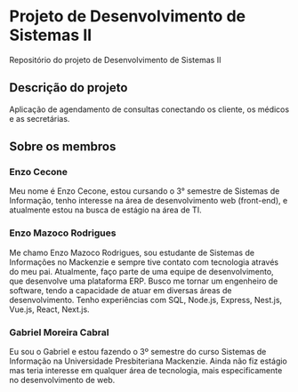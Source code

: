 # Projeto de Desenvolvimento de Sistemas II
Repositório do projeto de Desenvolvimento de Sistemas II

## Descrição do projeto

Aplicação de agendamento de consultas conectando os cliente, os médicos e as secretárias. 

## Sobre os membros

### Enzo Cecone
  Meu nome é Enzo Cecone, estou cursando o 3° semestre de Sistemas de Informação, tenho interesse na área de desenvolvimento web (front-end), e atualmente estou na busca de estágio na área de TI.
  
### Enzo Mazoco Rodrigues
  Me chamo Enzo Mazoco Rodrigues, sou estudante de Sistemas de Informações no Mackenzie e sempre tive contato com tecnologia através do meu pai. Atualmente, faço parte de uma equipe de desenvolvimento, que desenvolve uma plataforma ERP. Busco me tornar um engenheiro de software, tendo a capacidade de atuar em diversas áreas de desenvolvimento. Tenho experiências com SQL, Node.js, Express, Nest.js, Vue.js, React, Next.js.
    
### Gabriel Moreira Cabral
  Eu sou o Gabriel e estou fazendo o 3º semestre do curso Sistemas de Informação na Universidade Presbiteriana Mackenzie. Ainda não fiz estágio mas teria interesse em qualquer área de tecnologia, mais especificamente no desenvolvimento de web.

